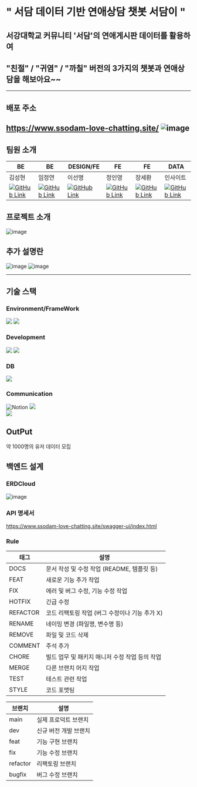 # " 서담 데이터 기반 연애상담 챗봇 서담이 "
## 서강대학교 커뮤니티 '서담'의 연애게시판 데이터를 활용하여
## "친절" / "귀염" / "까칠" 버전의 3가지의 챗봇과 연애상담을 해보아요~~

---
## 배포 주소
https://www.ssodam-love-chatting.site/
![image](https://github.com/ssodam-project/BackEnd/assets/48240083/8d753fd5-1059-4557-ace2-0b07ff6aa6ea)
---
## 팀원 소개
| BE | BE | DESIGN/FE | FE | FE | DATA |  
| --- | --- | --- | --- | --- | --- |
| 김성현 | 임정연 | 이선명 | 정인영 | 장세환 | 인사이트 |
| <a href="https://github.com/sunghyun1356"> <img src="https://github.com/ssodam-project/BackEnd/assets/48240083/88012bed-0598-486e-90e6-e907a0943db7" alt="GitHub Link"></a> | <a href="https://github.com/13155a1"> <img src="https://github.com/ssodam-project/BackEnd/assets/48240083/bfd53aba-3d8f-4688-a915-c47bacc49ff7" alt="GitHub Link"></a>| <a href="https://github.com/sunmyeonglee"> <img src="https://github.com/ssodam-project/BackEnd/assets/48240083/efa2a11b-948a-4ae8-83da-2b5f05df663e" alt="GitHub Link"></a> | <a href="https://github.com/rmdnps10"> <img src="https://github.com/ssodam-project/BackEnd/assets/48240083/964a532d-daac-494d-a092-8eecf4f4ef5f" alt="GitHub Link"></a> | <a href="https://github.com/SehwanChang"> <img src="https://github.com/ssodam-project/BackEnd/assets/48240083/f3790327-3989-4540-a426-3ca86ea76ca1)" alt="GitHub Link"></a> |  <a href="https://github.com/Insight-Sogang-Univ"> <img src="https://github.com/ssodam-project/BackEnd/assets/48240083/1d62c251-24e5-4c08-9304-29cb93413996" alt="GitHub Link"></a>  |



## 프로젝트 소개

![image](https://github.com/ssodam-project/BackEnd/assets/48240083/c5e549b6-7270-45db-85b1-5aa08b6eee48)
## 추가 설명란
![image](https://github.com/ssodam-project/BackEnd/assets/48240083/5327dac9-3516-445f-91e2-f33b7f6cb8b4)
![image](https://github.com/ssodam-project/BackEnd/assets/48240083/f5e78706-1fd5-45a2-bfc3-6f5e19773071)

---
## 기술 스택
### Environment/FrameWork
<img src="https://img.shields.io/badge/springboot-6DB33F?style=for-the-badge&logo=springboot&logoColor=white">
<img src="https://img.shields.io/badge/gradle-02303A?style=for-the-badge&logo=gradle&logoColor=white">

### Development
<img src="https://img.shields.io/badge/java-007396?style=for-the-badge&logo=java&logoColor=white">
<img src="https://img.shields.io/badge/linux-FCC624?style=for-the-badge&logo=linux&logoColor=black">

### DB
<img src="https://img.shields.io/badge/mariaDB-003545?style=for-the-badge&logo=mariaDB&logoColor=white">


### Communication
![Notion](https://img.shields.io/badge/Notion-000000?style=for-the-badge&logo=Notion&logoColor=white)
<img src="https://img.shields.io/badge/github-181717?style=for-the-badge&logo=github&logoColor=white">     
<img src="https://img.shields.io/badge/git-F05032?style=for-the-badge&logo=git&logoColor=white">




## OutPut
약 1000명의 유저 데이터 모집


## 백엔드 설계
### ERDCloud
![image](https://github.com/ssodam-project/BackEnd/assets/48240083/005836d6-a47c-4e6c-a14f-157b478583d5)


### API 명세서

https://www.ssodam-love-chatting.site/swagger-ui/index.html

### Rule

| 태그   | 설명                                       |
|--------|--------------------------------------------|
| DOCS   | 문서 작성 및 수정 작업 (README, 템플릿 등) |
| FEAT   | 새로운 기능 추가 작업                      |
| FIX    | 에러 및 버그 수정, 기능 수정 작업          |
| HOTFIX | 긴급 수정                                  |
| REFACTOR | 코드 리팩토링 작업 (버그 수정이나 기능 추가 X) |
| RENAME | 네이밍 변경 (파일명, 변수명 등)            |
| REMOVE | 파일 및 코드 삭제                          |
| COMMENT | 주석 추가                                 |
| CHORE  | 빌드 업무 및 패키지 매니저 수정 작업 등의 작업 |
| MERGE  | 다른 브랜치 머지 작업                    |
| TEST   | 테스트 관련 작업                          |
| STYLE  | 코드 포맷팅                               |

| 브랜치  | 설명               |
|---------|--------------------|
| main    | 실제 프로덕트 브랜치 |
| dev     | 신규 버전 개발 브랜치 |
| feat    | 기능 구현 브랜치   |
| fix     | 기능 수정 브랜치   |
| refactor| 리팩토링 브랜치    |
| bugfix  | 버그 수정 브랜치   |


